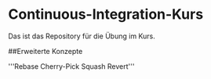 # Continuous-Integration-Kurs

Das ist das Repository für die Übung im Kurs.

##Erweiterte Konzepte

'''Rebase
Cherry-Pick
Squash
Revert'''

